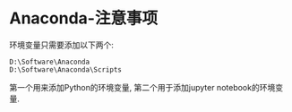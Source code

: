 # Anaconda-注意事项

环境变量只需要添加以下两个:

```
D:\Software\Anaconda
D:\Software\Anaconda\Scripts
```

第一个用来添加Python的环境变量, 第二个用于添加jupyter notebook的环境变量.